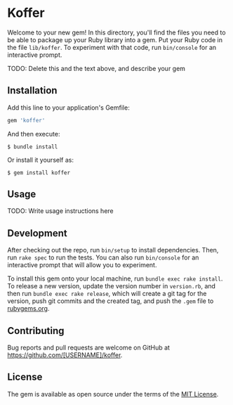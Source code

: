 # Koffer

Welcome to your new gem! In this directory, you'll find the files you need to be able to package up your Ruby library into a gem. Put your Ruby code in the file `lib/koffer`. To experiment with that code, run `bin/console` for an interactive prompt.

TODO: Delete this and the text above, and describe your gem

## Installation

Add this line to your application's Gemfile:

```ruby
gem 'koffer'
```

And then execute:

    $ bundle install

Or install it yourself as:

    $ gem install koffer

## Usage

TODO: Write usage instructions here

## Development

After checking out the repo, run `bin/setup` to install dependencies. Then, run `rake spec` to run the tests. You can also run `bin/console` for an interactive prompt that will allow you to experiment.

To install this gem onto your local machine, run `bundle exec rake install`. To release a new version, update the version number in `version.rb`, and then run `bundle exec rake release`, which will create a git tag for the version, push git commits and the created tag, and push the `.gem` file to [rubygems.org](https://rubygems.org).

## Contributing

Bug reports and pull requests are welcome on GitHub at https://github.com/[USERNAME]/koffer.

## License

The gem is available as open source under the terms of the [MIT License](https://opensource.org/licenses/MIT).
